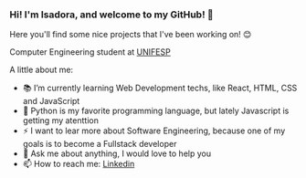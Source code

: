 ### Hi! I'm Isadora, and welcome to my GitHub! 👋
Here you'll find some nice projects that I've been working on! 😊

<!--
**IsadoraMuniz/IsadoraMuniz** is a ✨ _special_ ✨ repository because its `README.md` (this file) appears on your GitHub profile.-->

Computer Engineering student at [UNIFESP](https://www.unifesp.br/)

A little about me:

- 📚 I’m currently learning Web Development techs, like React, HTML, CSS and JavaScript
- 🥰 Python is my favorite programming language, but lately Javascript is getting my atenttion
- ⚡ I want to lear more about Software Engineering, because one of my goals is to become a Fullstack developer
- 💬 Ask me about anything, I would love to help you
- 📫 How to reach me: <a class="icon-linkedin social-button #0275b5" href="http://www.linkedin.com/in/isadora-rf-muniz">Linkedin</a>

<!--
![Top Languages Card](https://github-readme-stats.vercel.app/api/top-langs/?username=IsadoraMuniz&layout=compact&hide=Yacc)-->





